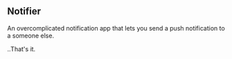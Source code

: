 ## Notifier

An overcomplicated notification app that lets you send a push notification to a someone else.

..That's it.
